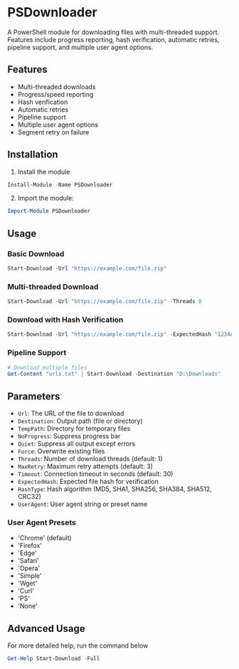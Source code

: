 # PSDownloader

A PowerShell module for downloading files with multi-threaded support. Features include progress reporting, hash verification, automatic retries, pipeline support, and multiple user agent options.

## Features

- Multi-threaded downloads
- Progress/speed reporting
- Hash verification
- Automatic retries
- Pipeline support
- Multiple user agent options
- Segment retry on failure

## Installation

1. Install the module
```powershell
Install-Module -Name PSDownloader
```
2. Import the module:
```powershell
Import-Module PSDownloader
```

## Usage

### Basic Download

```powershell
Start-Download -Url "https://example.com/file.zip"
```

### Multi-threaded Download

```powershell
Start-Download -Url "https://example.com/file.zip" -Threads 8
```

### Download with Hash Verification

```powershell
Start-Download -Url "https://example.com/file.zip" -ExpectedHash "1234ABCD" -HashType SHA256
```

### Pipeline Support

```powershell
# Download multiple files
Get-Content "urls.txt" | Start-Download -Destination "D:\Downloads"
```

## Parameters

- `Url`: The URL of the file to download
- `Destination`: Output path (file or directory)
- `TempPath`: Directory for temporary files
- `NoProgress`: Suppress progress bar
- `Quiet`: Suppress all output except errors
- `Force`: Overwrite existing files
- `Threads`: Number of download threads (default: 1)
- `MaxRetry`: Maximum retry attempts (default: 3)
- `Timeout`: Connection timeout in seconds (default: 30)
- `ExpectedHash`: Expected file hash for verification
- `HashType`: Hash algorithm (MD5, SHA1, SHA256, SHA384, SHA512, CRC32)
- `UserAgent`: User agent string or preset name

### User Agent Presets

- 'Chrome' (default)
- 'Firefox'
- 'Edge'
- 'Safari'
- 'Opera'
- 'Simple'
- 'Wget'
- 'Curl'
- 'PS'
- 'None'

## Advanced Usage

For more detailed help, run the command below
```powershell
Get-Help Start-Download -Full
```